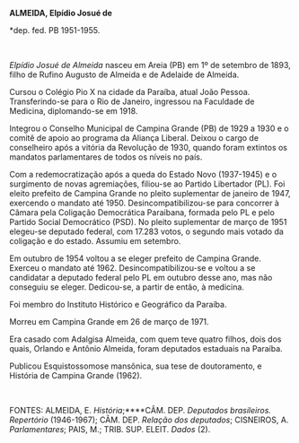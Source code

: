 **ALMEIDA, Elpídio Josué de**

\*dep. fed. PB 1951-1955.

 

*Elpídio Josué de Almeida* nasceu em Areia (PB) em 1º de setembro de
1893, filho de Rufino Augusto de Almeida e de Adelaide de Almeida.

Cursou o Colégio Pio X na cidade da Paraíba, atual João Pessoa.
Transferindo-se para o Rio de Janeiro, ingressou na Faculdade de
Medicina, diplomando-se em 1918.

Integrou o Conselho Municipal de Campina Grande (PB) de 1929 a 1930 e o
comitê de apoio ao programa da Aliança Liberal. Deixou o cargo de
conselheiro após a vitória da Revolução de 1930, quando foram extintos
os mandatos parlamentares de todos os níveis no país.

Com a redemocratização após a queda do Estado Novo (1937-1945) e o
surgimento de novas agremiações, filiou-se ao Partido Libertador (PL).
Foi eleito prefeito de Campina Grande no pleito suplementar de janeiro
de 1947, exercendo o mandato até 1950. Desincompatibilizou-se para
concorrer à Câmara pela Coligação Democrática Paraibana, formada pelo PL
e pelo Partido Social Democrático (PSD). No pleito suplementar de março
de 1951 elegeu-se deputado federal, com 17.283 votos, o segundo mais
votado da coligação e do estado. Assumiu em setembro.

Em outubro de 1954 voltou a se eleger prefeito de Campina Grande.
Exerceu o mandato até 1962. Desincompatibilizou-se e voltou a se
candidatar a deputado federal pelo PL em outubro desse ano, mas não
conseguiu se eleger. Dedicou-se, a partir de então, à medicina.

Foi membro do Instituto Histórico e Geográfico da Paraíba.

Morreu em Campina Grande em 26 de março de 1971.

Era casado com Adalgisa Almeida, com quem teve quatro filhos, dois dos
quais, Orlando e Antônio Almeida, foram deputados estaduais na Paraíba.

Publicou Esquistossomose mansônica, sua tese de doutoramento, e História
de Campina Grande (1962).

 

FONTES: ALMEIDA, E. *História*;****CÂM. DEP. *Deputados brasileiros.
Repertório* (1946-1967); CÂM. DEP. *Relação dos deputados*; CISNEIROS,
A. *Parlamentares*; PAIS, M.; TRIB. SUP. ELEIT. *Dados* (2).

 
